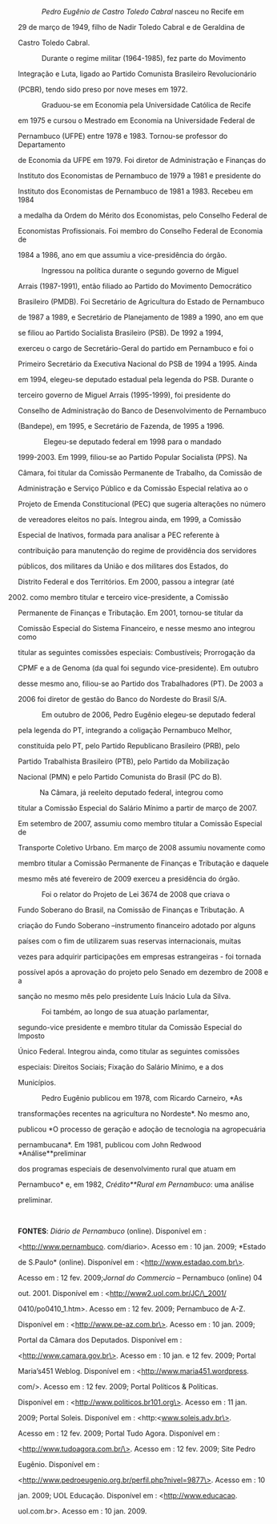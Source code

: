 

            *Pedro Eugênio de Castro Toledo Cabral* nasceu no Recife em

29 de março de 1949, filho de Nadir Toledo Cabral e de Geraldina de

Castro Toledo Cabral.



            Durante o regime militar (1964-1985), fez parte do Movimento

Integração e Luta, ligado ao Partido Comunista Brasileiro Revolucionário

(PCBR), tendo sido preso por nove meses em 1972.



            Graduou-se em Economia pela Universidade Católica de Recife

em 1975 e cursou o Mestrado em Economia na Universidade Federal de

Pernambuco (UFPE) entre 1978 e 1983. Tornou-se professor do Departamento

de Economia da UFPE em 1979. Foi diretor de Administração e Finanças do

Instituto dos Economistas de Pernambuco de 1979 a 1981 e presidente do

Instituto dos Economistas de Pernambuco de 1981 a 1983. Recebeu em 1984

a medalha da Ordem do Mérito dos Economistas, pelo Conselho Federal de

Economistas Profissionais. Foi membro do Conselho Federal de Economia de

1984 a 1986, ano em que assumiu a vice-presidência do órgão.



            Ingressou na política durante o segundo governo de Miguel

Arrais (1987-1991), então filiado ao Partido do Movimento Democrático

Brasileiro (PMDB). Foi Secretário de Agricultura do Estado de Pernambuco

de 1987 a 1989, e Secretário de Planejamento de 1989 a 1990, ano em que

se filiou ao Partido Socialista Brasileiro (PSB). De 1992 a 1994,

exerceu o cargo de Secretário-Geral do partido em Pernambuco e foi o

Primeiro Secretário da Executiva Nacional do PSB de 1994 a 1995. Ainda

em 1994, elegeu-se deputado estadual pela legenda do PSB. Durante o

terceiro governo de Miguel Arrais (1995-1999), foi presidente do

Conselho de Administração do Banco de Desenvolvimento de Pernambuco

(Bandepe), em 1995, e Secretário de Fazenda, de 1995 a 1996.



             Elegeu-se deputado federal em 1998 para o mandado

1999-2003. Em 1999, filiou-se ao Partido Popular Socialista (PPS). Na

Câmara, foi titular da Comissão Permanente de Trabalho, da Comissão de

Administração e Serviço Público e da Comissão Especial relativa ao o

Projeto de Emenda Constitucional (PEC) que sugeria alterações no número

de vereadores eleitos no país. Integrou ainda, em 1999, a Comissão

Especial de Inativos, formada para analisar a PEC referente à

contribuição para manutenção do regime de providência dos servidores

públicos, dos militares da União e dos militares dos Estados, do

Distrito Federal e dos Territórios. Em 2000, passou a integrar (até

2002) como membro titular e terceiro vice-presidente, a Comissão

Permanente de Finanças e Tributação. Em 2001, tornou-se titular da

Comissão Especial do Sistema Financeiro, e nesse mesmo ano integrou como

titular as seguintes comissões especiais: Combustíveis; Prorrogação da

CPMF e a de Genoma (da qual foi segundo vice-presidente). Em outubro

desse mesmo ano, filiou-se ao Partido dos Trabalhadores (PT). De 2003 a

2006 foi diretor de gestão do Banco do Nordeste do Brasil S/A.



            Em outubro de 2006, Pedro Eugênio elegeu-se deputado federal

pela legenda do PT, integrando a coligação Pernambuco Melhor,

constituída pelo PT, pelo Partido Republicano Brasileiro (PRB), pelo

Partido Trabalhista Brasileiro (PTB), pelo Partido da Mobilização

Nacional (PMN) e pelo Partido Comunista do Brasil (PC do B).



           Na Câmara, já reeleito deputado federal, integrou como

titular a Comissão Especial do Salário Mínimo a partir de março de 2007.

Em setembro de 2007, assumiu como membro titular a Comissão Especial de

Transporte Coletivo Urbano. Em março de 2008 assumiu novamente como

membro titular a Comissão Permanente de Finanças e Tributação e daquele

mesmo mês até fevereiro de 2009 exerceu a presidência do órgão.



            Foi o relator do Projeto de Lei 3674 de 2008 que criava o

Fundo Soberano do Brasil, na Comissão de Finanças e Tributação. A

criação do Fundo Soberano –instrumento financeiro adotado por alguns

países com o fim de utilizarem suas reservas internacionais, muitas

vezes para adquirir participações em empresas estrangeiras - foi tornada

possível após a aprovação do projeto pelo Senado em dezembro de 2008 e a

sanção no mesmo mês pelo presidente Luís Inácio Lula da Silva.



            Foi também, ao longo de sua atuação parlamentar,

segundo-vice presidente e membro titular da Comissão Especial do Imposto

Único Federal. Integrou ainda, como titular as seguintes comissões

especiais: Direitos Sociais; Fixação do Salário Mínimo, e a dos

Municípios.



            Pedro Eugênio publicou em 1978, com Ricardo Carneiro, *As

transformações recentes na agricultura no Nordeste*. No mesmo ano,

publicou *O processo de geração e adoção de tecnologia na agropecuária

pernambucana*. Em 1981, publicou com John Redwood *Análise**preliminar

dos programas especiais de desenvolvimento rural que atuam em

Pernambuco* e, em 1982, *Crédito**Rural em Pernambuco*: uma análise

preliminar.



 



**FONTES**: *Diário de Pernambuco* (online). Disponível em :

\<http://www.pernambuco. com/diario\>. Acesso em : 10 jan. 2009; *Estado

de S.Paulo* (online). Disponível em : \<http://www.estadao.com.br\>.

Acesso em : 12 fev. 2009;*Jornal do Commercio* – Pernambuco (online) 04

out. 2001. Disponível em : \<http://www2.uol.com.br/JC/\_2001/

0410/po0410\_1.htm\>. Acesso em : 12 fev. 2009; Pernambuco de A-Z.

Disponível em : \<http://www.pe-az.com.br\>. Acesso em : 10 jan. 2009;

Portal da Câmara dos Deputados. Disponível em :

\<http://www.camara.gov.br\>. Acesso em : 10 jan. e 12 fev. 2009; Portal

Maria’s451 Weblog. Disponível em : \<http://www.maria451.wordpress.

com/\>. Acesso em : 12 fev. 2009; Portal Políticos & Políticas.

Disponível em : \<http://www.politicos.br101.org\>. Acesso em : 11 jan.

2009; Portal Soleis. Disponível em : \<http:\<www.soleis.adv.br\>.

Acesso em : 12 fev. 2009; Portal Tudo Agora. Disponível em :

\<http://www.tudoagora.com.br/\>. Acesso em : 12 fev. 2009; Site Pedro

Eugênio. Disponível em :

\<http://www.pedroeugenio.org.br/perfil.php?nivel=9877\>. Acesso em : 10

jan. 2009; UOL Educação. Disponível em : \<http://www.educacao.

uol.com.br\>. Acesso em : 10 jan. 2009.



 



 



 



 



 



 



 



 



 



 



 



 



 



 



 



 


